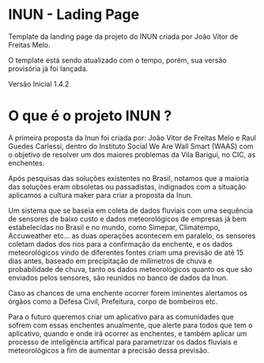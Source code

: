 # INUN - Lading Page

Template da landing page da projeto do INUN criada por João Vitor de Freitas Melo.

O template está sendo atualizado com o tempo, porém, sua versão provisória já foi lançada.

Versão Inicial 1.4.2

# O que é o projeto INUN ?

A primeira proposta da Inun foi criada por: João Vitor de Freitas Melo e Raul Guedes Carlessi, dentro do Instituto Social We Are Wall Smart (WAAS) com o objetivo de resolver um dos maiores problemas da Vila Barigui, no CIC, as enchentes.

Após pesquisas das soluções existentes no Brasil, notamos que a maioria das soluções eram obsoletas ou passadistas, indignados com a situação aplicamos a cultura maker para criar a proposta da Inun.

Um sistema que se baseia em coleta de dados fluviais com uma sequência de sensores de baixo custo e dados meteorológicos de empresas já bem estabelecidas no Brasil e no mundo, como Simepar, Climatempo, Accuweather etc… as duas operações acontecem em paralelo, os sensores coletam dados dos rios para a confirmação da enchente, e os dados meteorológicos vindo de diferentes fontes criam uma previsão de até 15 dias antes, baseado em precipitação de milímetros de chuva e probabilidade de chuva, tanto os dados meteorológicos quanto os que são enviados pelos sensores, são reunidos no banco de dados da Inun.

Caso as chances de uma enchente ocorrer forem iminentes alertamos os órgãos como a Defesa Civil, Prefeitura, corpo de bombeiros etc.

Para o futuro queremos criar um aplicativo para as comunidades que sofrem com essas enchentes anualmente, que alerte para todos que tem o aplicativo, quando e onde irá ocorrer as enchentes, e também aplicar um processo de inteligência artifical para parametrizar os dados fluviais e meteorológicos a fim de aumentar a precisão dessa previsão.
